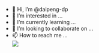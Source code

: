 - 👋 Hi, I’m @daipeng-dp
- 👀 I’m interested in ...
- 🌱 I’m currently learning ...
- 💞️ I’m looking to collaborate on ...
- 📫 How to reach me ...<br>
[![](https://steins-gate-visitor-count.greenhandatsjtu.repl.co/{daipeng-dp})](https://github.com/greenhandatsjtu/steins-gate-visitor-count)
<!---
daipeng-dp/daipeng-dp is a ✨ special ✨ repository because its `README.md` (this file) appears on your GitHub profile.
You can click the Preview link to take a look at your changes.
--->
